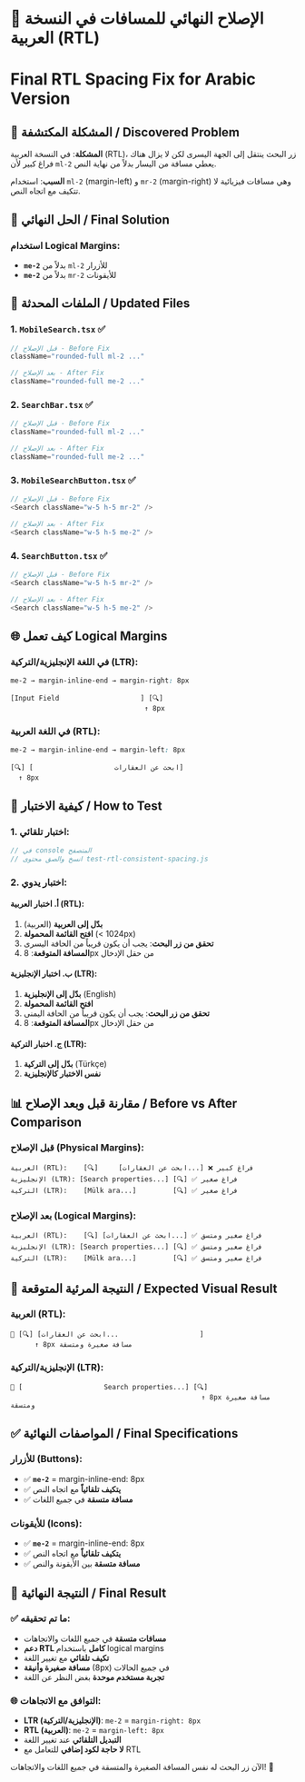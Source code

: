 # 🔧 الإصلاح النهائي للمسافات في النسخة العربية (RTL)
# Final RTL Spacing Fix for Arabic Version

## 🚨 المشكلة المكتشفة / Discovered Problem

**المشكلة**: في النسخة العربية (RTL)، زر البحث ينتقل إلى الجهة اليسرى لكن لا يزال هناك فراغ كبير لأن `ml-2` يعطي مسافة من اليسار بدلاً من نهاية النص.

**السبب**: استخدام `ml-2` (margin-left) و `mr-2` (margin-right) وهي مسافات فيزيائية لا تتكيف مع اتجاه النص.

## 🔧 الحل النهائي / Final Solution

### استخدام Logical Margins:
- **`me-2`** بدلاً من `ml-2` للأزرار
- **`me-2`** بدلاً من `mr-2` للأيقونات

## 📁 الملفات المحدثة / Updated Files

### 1. `MobileSearch.tsx` ✅
```typescript
// قبل الإصلاح - Before Fix
className="rounded-full ml-2 ..."

// بعد الإصلاح - After Fix
className="rounded-full me-2 ..."
```

### 2. `SearchBar.tsx` ✅
```typescript
// قبل الإصلاح - Before Fix
className="rounded-full ml-2 ..."

// بعد الإصلاح - After Fix
className="rounded-full me-2 ..."
```

### 3. `MobileSearchButton.tsx` ✅
```typescript
// قبل الإصلاح - Before Fix
<Search className="w-5 h-5 mr-2" />

// بعد الإصلاح - After Fix
<Search className="w-5 h-5 me-2" />
```

### 4. `SearchButton.tsx` ✅
```typescript
// قبل الإصلاح - Before Fix
<Search className="w-5 h-5 mr-2" />

// بعد الإصلاح - After Fix
<Search className="w-5 h-5 me-2" />
```

## 🌐 كيف تعمل Logical Margins

### في اللغة الإنجليزية/التركية (LTR):
```css
me-2 → margin-inline-end → margin-right: 8px
```
```
[Input Field                    ] [🔍]
                                 ↑ 8px
```

### في اللغة العربية (RTL):
```css
me-2 → margin-inline-end → margin-left: 8px
```
```
[🔍] [                    ابحث عن العقارات]
  ↑ 8px
```

## 🧪 كيفية الاختبار / How to Test

### 1. اختبار تلقائي:
```javascript
// في console المتصفح
// انسخ والصق محتوى test-rtl-consistent-spacing.js
```

### 2. اختبار يدوي:

#### أ. اختبار العربية (RTL):
1. **بدّل إلى العربية** (العربية)
2. **افتح القائمة المحمولة** (< 1024px)
3. **تحقق من زر البحث**: يجب أن يكون قريباً من الحافة اليسرى
4. **المسافة المتوقعة**: 8px من حقل الإدخال

#### ب. اختبار الإنجليزية (LTR):
1. **بدّل إلى الإنجليزية** (English)
2. **افتح القائمة المحمولة**
3. **تحقق من زر البحث**: يجب أن يكون قريباً من الحافة اليمنى
4. **المسافة المتوقعة**: 8px من حقل الإدخال

#### ج. اختبار التركية (LTR):
1. **بدّل إلى التركية** (Türkçe)
2. **نفس الاختبار كالإنجليزية**

## 📊 مقارنة قبل وبعد الإصلاح / Before vs After Comparison

### قبل الإصلاح (Physical Margins):
```
العربية (RTL):    [🔍]     [ابحث عن العقارات...] ❌ فراغ كبير
الإنجليزية (LTR): [Search properties...] [🔍] ✅ فراغ صغير
التركية (LTR):    [Mülk ara...]         [🔍] ✅ فراغ صغير
```

### بعد الإصلاح (Logical Margins):
```
العربية (RTL):    [🔍] [ابحث عن العقارات...] ✅ فراغ صغير ومتسق
الإنجليزية (LTR): [Search properties...] [🔍] ✅ فراغ صغير ومتسق
التركية (LTR):    [Mülk ara...]         [🔍] ✅ فراغ صغير ومتسق
```

## 🎯 النتيجة المرئية المتوقعة / Expected Visual Result

### العربية (RTL):
```
📱 [🔍] [ابحث عن العقارات...                    ]
      ↑ 8px مسافة صغيرة ومتسقة
```

### الإنجليزية/التركية (LTR):
```
📱 [                    Search properties...] [🔍]
                                               ↑ 8px مسافة صغيرة ومتسقة
```

## ✅ المواصفات النهائية / Final Specifications

### للأزرار (Buttons):
- ✅ **`me-2`** = margin-inline-end: 8px
- ✅ **يتكيف تلقائياً** مع اتجاه النص
- ✅ **مسافة متسقة** في جميع اللغات

### للأيقونات (Icons):
- ✅ **`me-2`** = margin-inline-end: 8px
- ✅ **يتكيف تلقائياً** مع اتجاه النص
- ✅ **مسافة متسقة** بين الأيقونة والنص

## 🎉 النتيجة النهائية / Final Result

### ✅ ما تم تحقيقه:
- **مسافات متسقة** في جميع اللغات والاتجاهات
- **دعم RTL كامل** باستخدام logical margins
- **تكيف تلقائي** مع تغيير اللغة
- **مسافة صغيرة وأنيقة** (8px) في جميع الحالات
- **تجربة مستخدم موحدة** بغض النظر عن اللغة

### 🌐 التوافق مع الاتجاهات:
- **LTR (الإنجليزية/التركية)**: `me-2` = `margin-right: 8px`
- **RTL (العربية)**: `me-2` = `margin-left: 8px`
- **التبديل التلقائي** عند تغيير اللغة
- **لا حاجة لكود إضافي** للتعامل مع RTL

الآن زر البحث له نفس المسافة الصغيرة والمتسقة في جميع اللغات والاتجاهات! 🎉
